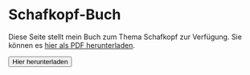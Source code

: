 # Schafkopf-Buch

Diese Seite stellt mein Buch zum Thema Schafkopf zur Verfügung. Sie können es [hier als PDF herunterladen](https://github.com/schafkopf-buch/schafkopf-buch/raw/master/schafkopf_buch.pdf).

<form method="get" action="https://github.com/schafkopf-buch/schafkopf-buch/raw/master/schafkopf_buch.pdf">
   <button type="submit">Hier herunterladen</button>
</form>
